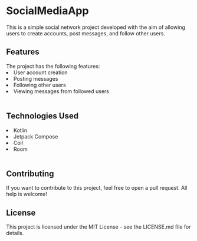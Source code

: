 # SocialMediaApp
This is a simple social network project developed with the aim of allowing users to create accounts, post messages, and follow other users.
<br>
<h2>Features</h2>
The project has the following features:
<br>
<li>User account creation</li>
<li>Posting messages</li>
<li>Following other users</li>
<li>Viewing messages from followed users</li>
<br>
<h2>Technologies Used</h2>
<li>Kotlin</li>
<li>Jetpack Compose</li>
<li>Coil</li>
 <li>Room</li>
<br>
<h2> Contributing </h2>
If you want to contribute to this project, feel free to open a pull request. All help is welcome!
<br>
<h2>License</h2>
This project is licensed under the MIT License - see the LICENSE.md file for details.
